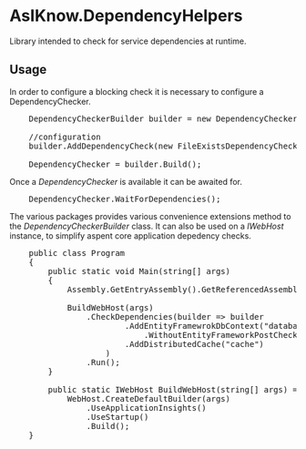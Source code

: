 # AsIKnow.DependencyHelpers

Library intended to check for service dependencies at runtime.

## Usage ##

In order to configure a blocking check it is necessary to configure a DependencyChecker.

<pre>
	DependencyCheckerBuilder builder = new DependencyCheckerBuilder(ServiceProvider, Options.DependencyCheckOptions);

	//configuration
	builder.AddDependencyCheck(new FileExistsDependencyCheck("./pidfile", "pid file exists", TimeSpan.FromSeconds(20)));

	DependencyChecker = builder.Build();
</pre>

Once a _DependencyChecker_ is available it can be awaited for.

<pre>
	DependencyChecker.WaitForDependencies();
</pre>

The various packages provides various convenience extensions method to the _DependencyCheckerBuilder_ class.
It can also be used on a _IWebHost_ instance, to simplify aspent core application depedency checks.

<pre>
    public class Program
    {
        public static void Main(string[] args)
        {
            Assembly.GetEntryAssembly().GetReferencedAssemblies().Select(Assembly.Load).ToList();

            BuildWebHost(args)
                .CheckDependencies(builder => builder
                        .AddEntityFramewrokDbContext<ApplicationDbContext>("database",true)
                            .WithoutEntityFrameworkPostCheckOperation()
                        .AddDistributedCache<RedisCache>("cache")
                    )
                .Run();
        }

        public static IWebHost BuildWebHost(string[] args) =>
            WebHost.CreateDefaultBuilder(args)
                .UseApplicationInsights()
                .UseStartup<Startup>()
                .Build();
    }
</pre>
